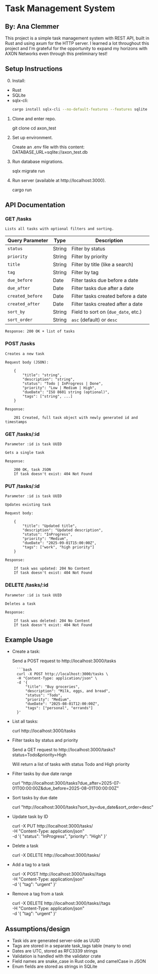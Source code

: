 # Task Management System
By: Ana Clemmer
---

This project is a simple task management system with REST API, built in Rust and using axum for the HTTP server. I learned a lot throughout this project and I'm grateful for the opportunity to expand my horizons with AXON Networks even through this preliminary test!

## Setup Instructions

0. Install:
- Rust
- SQLite
- sqlx-cli: 
    ```bash
    cargo install sqlx-cli --no-default-features --features sqlite

1. Clone and enter repo.
    
    git clone <your-repo-url>
    cd axon_test

2. Set up environment.
    
    Create an .env file with this content: DATABASE_URL=sqlite://axon_test.db

3. Run database migrations.
    
    sqlx migrate run

4. Run server (available at http://localhost:3000).
    
    cargo run


## API Documentation

### GET /tasks

    Lists all tasks with optional filters and sorting.

| Query Parameter   | Type    | Description                          |
|------------------|---------|--------------------------------------|
| `status`         | String  | Filter by status                     |
| `priority`       | String  | Filter by priority                   |
| `title`          | String  | Filter by title (like a search)      |
| `tag`            | String  | Filter by tag                        |
| `due_before`     | Date    | Filter tasks due before a date       |
| `due_after`      | Date    | Filter tasks due after a date        |
| `created_before` | Date    | Filter tasks created before a date   |
| `created_after`  | Date    | Filter tasks created after a date    |
| `sort_by`        | String  | Field to sort on (`due_date`, etc.)  |
| `sort_order`     | String  | `asc` (default) or `desc`            |

    
    Response: 200 OK + list of tasks

### POST /tasks

    Creates a new task      

    Request body (JSON):

        {
            "title": "string",
            "description": "string",
            "status": "Todo | InProgress | Done",
            "priority": "Low | Medium | High",
            "dueDate": "ISO 8601 string (optional)",
            "tags": ["string", ...]
        }  
    
    Response: 
    
        201 Created, full task object with newly generated id and timestamps

### GET /tasks/:id

    Parameter :id is task UUID

    Gets a single task

    Response:

        200 OK, task JSON
        If task doesn't exist: 404 Not Found


### PUT /tasks/:id

    Parameter :id is task UUID

    Updates existing task

    Request body:
        
        {
            "title": "Updated title",
            "description": "Updated description",
            "status": "InProgress",
            "priority": "Medium",
            "dueDate": "2025-09-01T15:00:00Z",
            "tags": ["work", "high priority"]
        }

    Response:

        If task was updated: 204 No Content
        If task doesn't exist: 404 Not Found

### DELETE /tasks/:id

    Parameter :id is task UUID

    Deletes a task

    Response:

        If task was deleted: 204 No Content
        If task doesn't exist: 404 Not Found

## Example Usage

- Create a task:

    Send a POST request to http://localhost:3000/tasks
    
        ```bash
        curl -X POST http://localhost:3000/tasks \
        -H "Content-Type: application/json" \
        -d '{
            "title": "Buy groceries",
            "description": "Milk, eggs, and bread",
            "status": "Todo",
            "priority": "Medium",
            "dueDate": "2025-08-01T12:00:00Z",
            "tags": ["personal", "errands"]
        }'

- List all tasks:

    curl http://localhost:3000/tasks

- Filter tasks by status and priority

    Send a GET request to http://localhost:3000/tasks?status=Todo&priority=High

    Will return a list of tasks with status Todo and High priority

- Filter tasks by due date range

    curl "http://localhost:3000/tasks?due_after=2025-07-01T00:00:00Z&due_before=2025-08-01T00:00:00Z"

- Sort tasks by due date

    curl "http://localhost:3000/tasks?sort_by=due_date&sort_order=desc"

- Update task by ID

    curl -X PUT http://localhost:3000/tasks/<task-id-here> \
    -H "Content-Type: application/json" \
    -d '{
        "status": "InProgress",
        "priority": "High"
    }'

- Delete a task

    curl -X DELETE http://localhost:3000/tasks/<task-id-here>

- Add a tag to a task

    curl -X POST http://localhost:3000/tasks/<task-id-here>/tags \
    -H "Content-Type: application/json" \
    -d '{
        "tag": "urgent"
    }'

- Remove a tag from a task

    curl -X DELETE http://localhost:3000/tasks/<task-id-here>/tags \
    -H "Content-Type: application/json" \
    -d '{
        "tag": "urgent"
    }'


## Assumptions/design
- Task ids are generated server-side as UUID
- Tags are stored in a separate task_tags table (many to one)
- Dates are UTC, stored as RFC3339 strings
- Validation is handled with the validator crate
- Field names are snake_case in Rust code, and camelCase in JSON 
- Enum fields are stored as strings in SQLite



